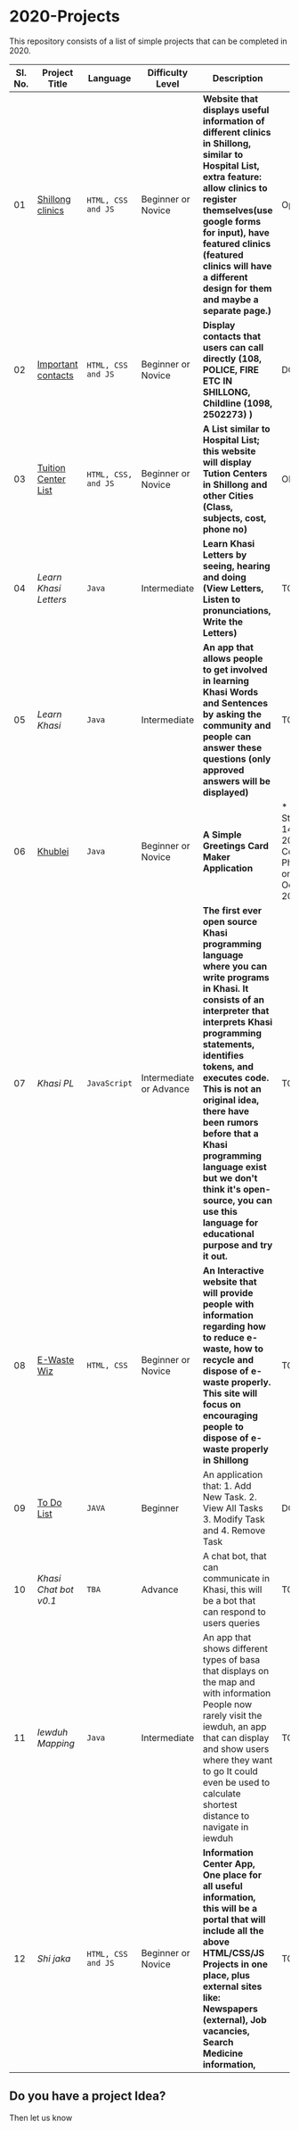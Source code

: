 # 2020-Projects
This repository consists of a list of simple projects that can be completed in 2020.

Sl. No. | Project Title | Language | Difficulty Level | Description| Status
--- | --- | --- | --- | --- | ---
01 | [Shillong clinics](https://sngur.github.io/Shillong-Clinics/) | `HTML, CSS and JS` | Beginner or Novice | **Website that displays useful information of different clinics in Shillong, similar to Hospital List, extra feature: allow clinics to register themselves(use google forms for input), have featured clinics (featured clinics will have a different design for them and maybe a separate page.)** | Open
02 | [Important contacts](https://sngur.github.io/Important-Contacts/) | `HTML, CSS and JS` | Beginner or Novice | **Display contacts that users can call directly (108, POLICE, FIRE ETC IN SHILLONG, Childline (1098, 2502273) )** | DONE
03 | [Tuition Center List](https://sngur.github.io/Tuition-Centers/) | `HTML, CSS, and JS` | Beginner or Novice | **A List similar to Hospital List; this website will display Tution Centers in Shillong and other Cities (Class, subjects, cost, phone no)** | OPEN
04 | *Learn Khasi Letters* | `Java` | Intermediate | **Learn Khasi Letters by seeing, hearing and doing (View Letters, Listen to pronunciations, Write the Letters)** | TO DO
05 | *Learn Khasi* | `Java` | Intermediate | **An app that allows people to get involved in learning Khasi Words and Sentences by asking the community and people can answer these questions (only approved answers will be displayed)** | TO DO
06 | [Khublei](https://github.com/sngur/Khublei) | `Java` | Beginner or Novice | **A Simple Greetings Card Maker Application** | * 1. Started on 14th Sept 2019  * 2. Completed Phase 1 on 6th October 2019
07 | *Khasi PL* | `JavaScript` | Intermediate or Advance | **The first ever open source Khasi programming language where you can write programs in Khasi. It consists of an interpreter that interprets Khasi programming statements, identifies tokens, and executes code. This is not an original idea, there have been rumors before that a Khasi programming language exist but we don't think it's open-source, you can use this language for educational purpose and try it out.** | TO DO
08 | [E-Waste Wiz](https://sngur.github.io/E-Waste-Wiz/) | `HTML, CSS` | Beginner or Novice | **An Interactive website that will provide people with information regarding how to reduce e-waste, how to recycle and dispose of e-waste properly. This site will focus on encouraging people to dispose of e-waste properly in Shillong** | TO DO
09 | [To Do List](https://github.com/peace-shillong/My-Todo-App) | `JAVA` | Beginner | An application that: 1. Add New Task. 2. View All Tasks 3. Modify Task and 4. Remove Task | DONE
10 | *Khasi Chat bot v0.1* | `TBA` | Advance | A chat bot, that can communicate in Khasi, this will be a bot that can respond to users queries | TO DO
11 | *Iewduh Mapping* | `Java` | Intermediate | An app that shows different types of basa that displays on the map and with information People now rarely visit the iewduh, an app that can display and show users where they want to go It could even be used to calculate shortest distance to navigate in iewduh | TO DO
12 | *Shi jaka* | `HTML, CSS and JS` | Beginner or Novice | **Information Center App, One place for all useful information, this will be a portal that will include all the above HTML/CSS/JS Projects in one place, plus external sites like: Newspapers (external), Job vacancies, Search Medicine information,** | TO DO

## Do you have a project Idea?

Then let us know
